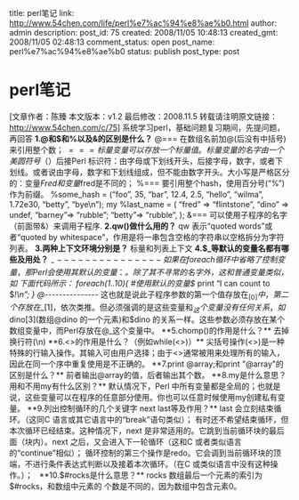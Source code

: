 title: perl笔记
link: http://www.54chen.com/life/perl%e7%ac%94%e8%ae%b0.html
author: admin
description: 
post_id: 75
created: 2008/11/05 10:48:13
created_gmt: 2008/11/05 02:48:13
comment_status: open
post_name: perl%e7%ac%94%e8%ae%b0
status: publish
post_type: post

# perl笔记

[文章作者：陈臻 本文版本：v1.2 最后修改：2008.11.5 转载请注明原文链接：<http://www.54chen.com/c/75>] 系统学习perl，基础问题复习期间，先提问题，再回答 **1.@和$和%以及&的区别是什么？** @=== 在数组名前加@(后没有中括号)来引用整个数； $=== 标量变量可以存放一个标量值。标量变量的名字由一个美圆符号（$）后接Perl 标识符：由字母或下划线开头，后接字母，数字，或者下划线。或者说由字母，数字和下划线组成，但不能由数字开头。大小写是严格区分的：变量$Fred 和变量$fred是不同的； %=== 要引用整个hash，使用百分号(“%”)作为前缀。 %some_hash = (“foo”, 35, “bar”, 12.4, 2.5, “hello”, “wilma”, 1.72e30, “betty”, “bye\n”); my %last_name = ( “fred” => “flintstone”, “dino” => undef, “barney”=> “rubble”; “betty”=> “rubble”, ); &=== 可以使用子程序的名字（前面带&）来调用子程序. **2.qw()做什么用的？** qw 表示“quoted words”或者“quoted by whitespace”，作用是将一串包含空格的字符串以空格拆分为字符列表。 **3.两种上下文环境分别是？** 标量和列表上下文 **4.$_等默认的变量名都有哪些及用处？** $_---------------- 如果在foreach 循环中省略了控制变量，那Perl 会使用其默认的变量：$_。除了其不寻常的名字外，这和普通变量类似，如 下面代码所示： foreach(1..10){ #使用默认的变量$_ print “I can count to $_!\n”; } @_--------------- 这也就是说此子程序参数的第一个值存放在$_[0]中，第二个存放在$_[1]，依次类推。但必须强调的是这些变量和$_这个变量没有任何关系，如$dino[3](数组@dino 的一个元素)和$dino 的关系一样。这些参数必须存放在某个数组变量中，而Perl存放在@_这个变量中。 **5.chomp()的作用是什么？** 去掉换行符(\n) **6.<>的作用是什么？（例如while(<>)）** 尖括号操作(<>)是一种特殊的行输入操作。其输入可由用户选择；由于<>通常被用来处理所有的输入，因此在同一个序中重复使用是不正确的。 **7.print @array;和print "@array"的区别是什么？** 前者输出@array的值，后者输出其个数。 **8.my是什么意思？用和不用my有什么区别？** 默认情况下，Perl 中所有变量都是全局的；也就是说，这些变量可以在程序的任意部分使用。你也可以任意时候使用my创建私有变量。 **9.列出控制循环的几个关键字 next last等及作用？** last 会立刻结束循环。（这同C 语言或其它语言中的“break”语句类似）； 有时还不希望结束循环，但本次循环已经结束。这种情况下，next 是非常适用的。它跳到当前循环块的最后面（块内）。next 之后，又会进入下一轮循环（这和C 或者类似语言的“continue”相似）； 循环控制的第三个操作是redo。它会调到当前循环块的顶端，不进行条件表达式判断以及接着本次循环。（在C 或类似语言中没有这种操作。）；   **10.$#rocks是什么意思？** rocks 数组最后一个元素的索引为$#rocks，和数组中元素的 个数是不同的，因为数组中包含元素0。